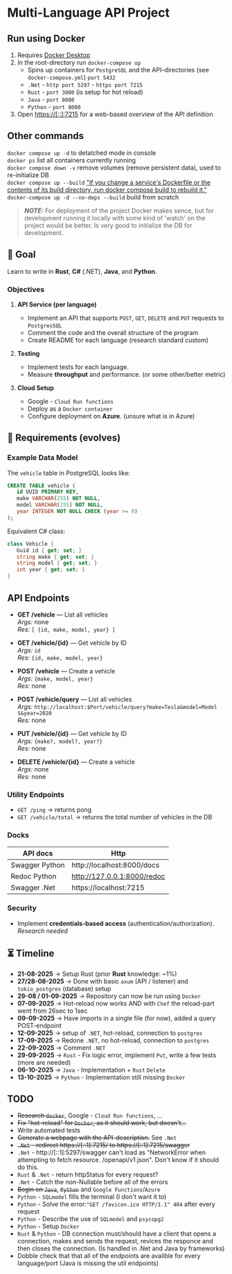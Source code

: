 # Multi-Language API Project

## Run using Docker
1. Requires [Docker Desktop](https://www.docker.com/products/docker-desktop/)
2. In the root-directory run `docker-compose up`
   * Spins up containers for `PostgreSQL` and the API-directories (see `docker-compose.yml`) `port 5432`
   * `.Net` - `http port 5297` - `https port 7215`
   * `Rust` - `port 3000` (is setup for hot reload)
   * `Java` - `port 8080`
   * `Python` - `port 8000`
3. Open [https://[::]:7215](https://[::]:7215) for a web-based overview of the API definition

## Other commands
`docker compose up -d` to detatched mode in console \
`docker ps` list all containers currently running \
`docker compose down -v` remove volumes (remove persistent data), used to re-initialize DB \
`docker compose up --build` ["If you change a service's Dockerfile or the contents of its build directory, run docker compose build to rebuild it."](https://docs.docker.com/reference/cli/docker/compose/build/)\
`docker-compose up -d --no-deps --build` build from scratch
> **_NOTE:_**  For deployment of the project Docker makes sence, but for development running it locally with some kind of 'watch' on the project would be better. Is very good to initialize the DB for development.

## 🎯 Goal
Learn to write in **Rust**, **C#** (.NET), **Java**, and **Python**.

### Objectives
1. **API Service (per language)**
   - Implement an API that supports `POST`, `GET`, `DELETE` and `PUT` requests to `PostgresSQL`
   - Comment the code and the overall structure of the program
   - Create README for each language (research standard custom)

2. **Testing**
   - Implement tests for each language.
   - Measure **throughput** and performance. (or some other/better metric)

3. **Cloud Setup**
   - Google - `Cloud Run functions`
   - Deploy as a `Docker container`
   - Configure deployment on **Azure**. (unsure what is in Azure)



## 📌 Requirements (evolves)

### Example Data Model

The `vehicle` table in PostgreSQL looks like:

```sql
CREATE TABLE vehicle (
   id UUID PRIMARY KEY,
   make VARCHAR(255) NOT NULL,
   model VARCHAR(255) NOT NULL,
   year INTEGER NOT NULL CHECK (year >= 0)
);
```

Equivalent C# class:

```csharp
class Vehicle {
   Guid id { get; set; }
   string make { get; set; }
   string model { get; set; }
   int year { get; set; }
}
```

<!-- ### API Endpoints
- `GET /vehicle` → list all entries
- `GET /vehicle/{id}` → retrieve a single note
   - Arguments: id -> id, make, model, year
- `POST /vehicle` → create a note
   - Arguments: make, model, year
- `POST /vehicle/query` → create a note
- `PUT /vehicle/{id}` → edit a note
- `DELETE /vehicle/{id}` → delete a note -->

## API Endpoints
- **GET /vehicle** — List all vehicles  
  _Args:_ none \
  _Res:_ `[ {id, make, model, year} ]`

- **GET /vehicle/{id}** — Get vehicle by ID  
  _Args:_ `id` \
  _Res:_ `{id, make, model, year}`

- **POST /vehicle** — Create a vehicle  
  _Args:_ `{make, model, year}` \
  _Res:_ none

<!-- Should not be this way -->
- **POST /vehicle/query** — List all vehicles  
  _Args:_ `http://localhost:$Port/vehicle/query?make=Tesla&model=Model S&year=2020` \
  _Res:_ none

- **PUT /vehicle/{id}** — Get vehicle by ID  
  _Args:_ `{make?, model?, year?}` \
  _Res:_ none

- **DELETE /vehicle/{id}** — Create a vehicle  
  _Args:_ none \
  _Res:_ none

### Utility Endpoints
- `GET /ping` → returns pong
- `GET /vehicle/total` → returns the total number of vehicles in the DB  

### Docks
| API docs    | Http |
| -------- | -------|
|Swagger Python | http://localhost:8000/docs |
|Redoc Python | http://127.0.0.1:8000/redoc |
|Swagger .Net | https://localhost:7215 |

### Security
- Implement **credentials-based access** (authentication/authorization). _Research needed_


## ⏳ Timeline
- **21-08-2025** → Setup Rust (prior **Rust** knowledge: ~1%)
- **27/28-08-2025** → Done with basic `axum` (API / listener) and `tokio_postgres` (database) setup
- **29-08 / 01-09-2025** → Repository can now be run using `Docker`
- **07-09-2025** → Hot-reload now works AND with `Chef` the reload-part went from 26sec to 1sec
- **09-09-2025** → Have imports in a single file (for now), added a query POST-endpoint
- **12-09-2025** → setup of `.NET`, hot-reload, connection to `postgres`
- **17-09-2025** → Redone `.NET`, no hot-reload, connection to `postgres`
- **22-09-2025** → Comment `.NET`
- **29-09-2025** → `Rust` - Fix logic error, implement `Put`, write a few tests (more are needed)
- **06-10-2025** → `Java` - Implementation + `Rust` `Delete`
- **13-10-2025** → `Python` - Implementation still missing `Docker`


## TODO
<!-- Easy🟢, Medium🟡, Hard🔴 -->
- ~~Research `docker`~~, Google - `Cloud Run functions`, ...
- ~~Fix "hot-reload" for `Docker`, as it should work, but doesn't...~~
- Write automated tests
- ~~Generate a webpage with the API-description.~~ See `.Net`
- ~~`.Net` - redirect https://[::1]:7215/ to https://[::1]:7215/swagger~~
- `.Net` - http://[::1]:5297/swagger can't load as "NetworkError when attempting to fetch resource. /openapi/v1.json". Don't know if it should do this.
- `Rust` & `.Net` - return httpStatus for every request?
- `.Net` - Catch the non-Nullable before all of the errors
- ~~Begin on `Java`~~, ~~`Python`~~ and `Google Functions`/`Azure`
- `Python` - `SQLmodel` fills the terminal (I don't want it to)
- `Python` - Solve the error:`"GET /favicon.ico HTTP/1.1" 404` after every request
- `Python` - Describe the use of `SQLmodel` and `psycopg2`
- `Python` - Setup `Docker`
- `Rust` & `Python` - DB connection must/should have a client that opens a connection, makes and sends the request, revices the responce and then closes the connection. (Is handled in .Net and Java by frameworks)
- Dobble check that that all of the endpoints are avalible for every language/port (Java is missing the util endpoints)
<!-- ~~ abc ~~ -->
